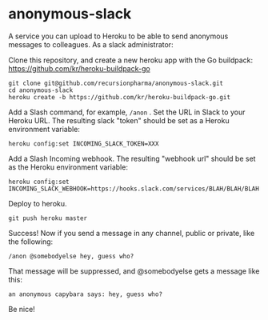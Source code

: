 # anonymous-slack
A service you can upload to Heroku to be able to send anonymous messages to colleagues. As a slack administrator:

Clone this repository, and create a new heroku app with the Go buildpack: https://github.com/kr/heroku-buildpack-go

    git clone git@github.com/recursionpharma/anonymous-slack.git
    cd anonymous-slack
    heroku create -b https://github.com/kr/heroku-buildpack-go.git
    
Add a Slash command, for example, `/anon` . Set the URL in Slack to your Heroku URL. The resulting slack "token" should be set as a Heroku environment variable:

    heroku config:set INCOMING_SLACK_TOKEN=XXX

Add a Slash Incoming webhook. The resulting "webhook url" should be set as the Heroku environment variable:

    heroku config:set INCOMING_SLACK_WEBHOOK=https://hooks.slack.com/services/BLAH/BLAH/BLAH

Deploy to heroku.

    git push heroku master

Success! Now if you send a message in any channel, public or private, like the following:

    /anon @somebodyelse hey, guess who?

That message will be suppressed, and @somebodyelse gets a message like this:

    an anonymous capybara says: hey, guess who?
    
Be nice!
